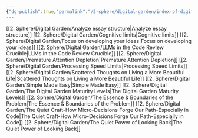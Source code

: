 ```yaml
---
{"dg-publish":true,"permalink":"/2-sphere/digital-garden/index-of-digital-garden/","tags":["MOC","gardenEntry"]}
---
```



 [[2. Sphere/Digital Garden/Analyze essay structure\|Analyze essay structure]]
 [[2. Sphere/Digital Garden/Cognitive limits\|Cognitive limits]]
 [[2. Sphere/Digital Garden/Focus on developing your ideas\|Focus on developing your ideas]]
 [[2. Sphere/Digital Garden/LLMs in the Code Review Crucible\|LLMs in the Code Review Crucible]]
 [[2. Sphere/Digital Garden/Premature Attention Depletion\|Premature Attention Depletion]]
 [[2. Sphere/Digital Garden/Processing Speed Limits\|Processing Speed Limits]]
 [[2. Sphere/Digital Garden/Scattered Thoughts on Living a More Beautiful Life\|Scattered Thoughts on Living a More Beautiful Life]]
 [[2. Sphere/Digital Garden/Simple Made Easy\|Simple Made Easy]]
 [[2. Sphere/Digital Garden/The Digital Garden Maturity Levels\|The Digital Garden Maturity Levels]]
 [[2. Sphere/Digital Garden/The Essence & Boundaries of the Problem\|The Essence & Boundaries of the Problem]]
 [[2. Sphere/Digital Garden/The Quiet Craft-How Micro-Decisions Forge Our Path-Especially in Code\|The Quiet Craft-How Micro-Decisions Forge Our Path-Especially in Code]]
 [[2. Sphere/Digital Garden/The Quiet Power of Looking Back\|The Quiet Power of Looking Back]]

